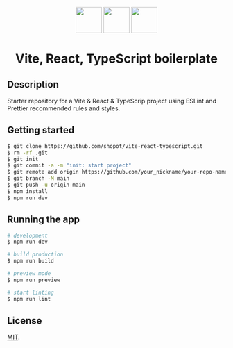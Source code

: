 <p align="center">
<img width="60" src="https://user-images.githubusercontent.com/1072928/224541636-cf5a6322-e229-4bbb-b01a-c9b1a3ffd10c.png">
<img width="60" src="https://user-images.githubusercontent.com/1072928/224541674-efab49b1-5261-4562-8f57-21d778433a5d.svg">
<img width="60" src="https://user-images.githubusercontent.com/1072928/224541607-4bebbd74-c9a0-4ffc-8b14-e117894a2be0.png">
</p>

<p align="center">
    <h1 align="center">Vite, React, TypeScript boilerplate</h1>
  </a>
</p>

## Description

Starter repository for a Vite & React & TypeScrip project using ESLint and Prettier recommended rules and styles.

## Getting started

```bash
$ git clone https://github.com/shopot/vite-react-typescript.git
$ rm -rf .git
$ git init
$ git commit -a -m "init: start project"
$ git remote add origin https://github.com/your_nickname/your-repo-name.git
$ git branch -M main
$ git push -u origin main
$ npm install
$ npm run dev
```

## Running the app

```bash
# development
$ npm run dev

# build production
$ npm run build

# preview mode
$ npm run preview

# start linting
$ npm run lint
```

## License

[MIT](LICENSE).
